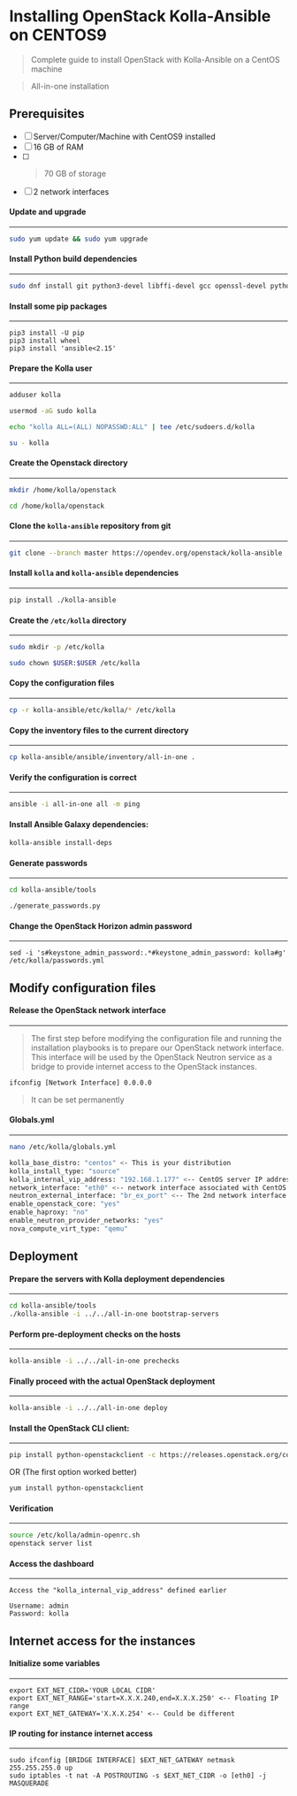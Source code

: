 # Installing OpenStack Kolla-Ansible on CENTOS9

> Complete guide to install OpenStack with Kolla-Ansible on a CentOS machine

> All-in-one installation

## Prerequisites

- [ ] Server/Computer/Machine with CentOS9 installed
- [ ] 16 GB of RAM
- [ ] >70 GB of storage
- [ ] 2 network interfaces

#### Update and upgrade
---
```sh
sudo yum update && sudo yum upgrade
```

#### Install Python build dependencies
---
```sh
sudo dnf install git python3-devel libffi-devel gcc openssl-devel python3-libselinux
```

#### Install some pip packages
---
```
pip3 install -U pip
pip3 install wheel
pip3 install 'ansible<2.15'
```

#### Prepare the Kolla user
---
```sh
adduser kolla
```

```sh
usermod -aG sudo kolla
```

```sh
echo "kolla ALL=(ALL) NOPASSWD:ALL" | tee /etc/sudoers.d/kolla
```

```sh
su - kolla
```

#### Create the Openstack directory
---
```sh
mkdir /home/kolla/openstack
```

```sh
cd /home/kolla/openstack
```

#### Clone the `kolla-ansible` repository from git
---
```sh
git clone --branch master https://opendev.org/openstack/kolla-ansible
```

#### Install `kolla` and `kolla-ansible` dependencies
---
```sh
pip install ./kolla-ansible
```

#### Create the `/etc/kolla` directory
---
```sh
sudo mkdir -p /etc/kolla
```

```sh
sudo chown $USER:$USER /etc/kolla
```

#### Copy the configuration files
---
```sh
cp -r kolla-ansible/etc/kolla/* /etc/kolla
```

#### Copy the inventory files to the current directory
---
```sh
cp kolla-ansible/ansible/inventory/all-in-one .
```

#### Verify the configuration is correct
---
```sh
ansible -i all-in-one all -m ping
```

#### Install Ansible Galaxy dependencies:
```sh
kolla-ansible install-deps
```

#### Generate passwords
---
```sh
cd kolla-ansible/tools
```

```sh
./generate_passwords.py
```

#### Change the OpenStack Horizon admin password
---
```
sed -i 's#keystone_admin_password:.*#keystone_admin_password: kolla#g' /etc/kolla/passwords.yml
```

## Modify configuration files

#### Release the OpenStack network interface
---
> The first step before modifying the configuration file and running the installation playbooks is to prepare our OpenStack network interface. This interface will be used by the OpenStack Neutron service as a bridge to provide internet access to the OpenStack instances.

```sh
ifconfig [Network Interface] 0.0.0.0
```

> It can be set permanently

#### Globals.yml
---
```sh
nano /etc/kolla/globals.yml
```

```sh
kolla_base_distro: "centos" <- This is your distribution
kolla_install_type: "source"
kolla_internal_vip_address: "192.168.1.177" <-- CentOS server IP address
network_interface: "eth0" <-- network interface associated with CentOS IP
neutron_external_interface: "br_ex_port" <-- The 2nd network interface (bridge)
enable_openstack_core: "yes"
enable_haproxy: "no"
enable_neutron_provider_networks: "yes"
nova_compute_virt_type: "qemu"
```

## Deployment

#### Prepare the servers with Kolla deployment dependencies
---
```sh
cd kolla-ansible/tools
./kolla-ansible -i ../../all-in-one bootstrap-servers
```

#### Perform pre-deployment checks on the hosts
---
```sh
kolla-ansible -i ../../all-in-one prechecks
```

#### Finally proceed with the actual OpenStack deployment
---
```sh
kolla-ansible -i ../../all-in-one deploy
```

#### Install the OpenStack CLI client:
---
```sh
pip install python-openstackclient -c https://releases.openstack.org/constraints/upper/master
```

OR (The first option worked better)

```sh
yum install python-openstackclient
```

#### Verification
---
```sh
source /etc/kolla/admin-openrc.sh
openstack server list
```

#### Access the dashboard
---
```
Access the "kolla_internal_vip_address" defined earlier

Username: admin
Password: kolla
```

## Internet access for the instances

#### Initialize some variables
---
```
export EXT_NET_CIDR='YOUR LOCAL CIDR'
export EXT_NET_RANGE='start=X.X.X.240,end=X.X.X.250' <-- Floating IP range
export EXT_NET_GATEWAY='X.X.X.254' <-- Could be different
```

#### IP routing for instance internet access
---
```
sudo ifconfig [BRIDGE INTERFACE] $EXT_NET_GATEWAY netmask 255.255.255.0 up
sudo iptables -t nat -A POSTROUTING -s $EXT_NET_CIDR -o [eth0] -j MASQUERADE
```

